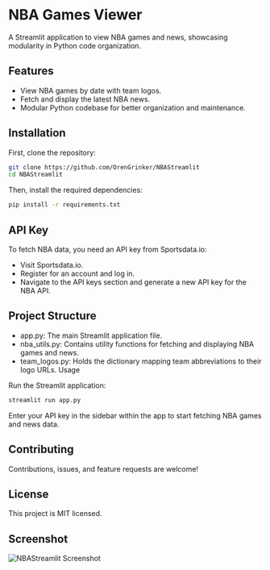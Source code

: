 # NBA Games Viewer

A Streamlit application to view NBA games and news, showcasing modularity in Python code organization.

## Features

- View NBA games by date with team logos.
- Fetch and display the latest NBA news.
- Modular Python codebase for better organization and maintenance.

## Installation

First, clone the repository:

```bash
git clone https://github.com/OrenGrinker/NBAStreamlit
cd NBAStreamlit
```
Then, install the required dependencies:
```bash
pip install -r requirements.txt
```
## API Key

To fetch NBA data, you need an API key from Sportsdata.io:

- Visit Sportsdata.io.
- Register for an account and log in.
- Navigate to the API keys section and generate a new API key for the NBA API.

## Project Structure

- app.py: The main Streamlit application file.
- nba_utils.py: Contains utility functions for fetching and displaying NBA games and news.
- team_logos.py: Holds the dictionary mapping team abbreviations to their logo URLs.
Usage

Run the Streamlit application:
```bash
streamlit run app.py
```

Enter your API key in the sidebar within the app to start fetching NBA games and news data.

## Contributing

Contributions, issues, and feature requests are welcome!

## License

This project is MIT licensed.

## Screenshot

![NBAStreamlit Screenshot]([([https://github.com/OrenGrinker/SlackNewsAPI/blob/636ff9336802a598e95b44c8736c2a6a3487fbe0/Screenshot%202024-03-02%20at%2019.31.08.png](https://raw.githubusercontent.com/OrenGrinker/NBAStreamlit/main/Screenshot%202024-03-10%20at%2017.39.22.png)https://raw.githubusercontent.com/OrenGrinker/NBAStreamlit/main/Screenshot%202024-03-10%20at%2017.39.22.png))

